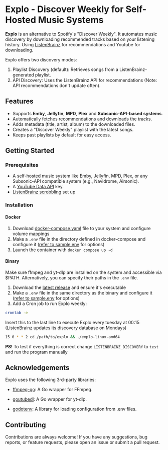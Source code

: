 # Explo - Discover Weekly for Self-Hosted Music Systems

**Explo** is an alternative to Spotify's "Discover Weekly". It automates music discovery by downloading recommended tracks based on your listening history. Using [ListenBrainz](https://listenbrainz.org/) for recommendations and Youtube for downloading.

Explo offers two discovery modes:

1. Playlist Discovery (default): Retrieves songs from a ListenBrainz-generated playlist.
2. API Discovery: Uses the ListenBrainz API for recommendations (Note: API recommendations don't update often).

## Features

- Supports **Emby**, **Jellyfin**, **MPD**, **Plex** and **Subsonic-API-based systems**.
- Automatically fetches recommendations and downloads the tracks.
- Adds metadata (title, artist, album) to the downloaded files.
- Creates a "Discover Weekly" playlist with the latest songs.
- Keeps past playlists by default for easy access.

## Getting Started

### Prerequisites

- A self-hosted music system like Emby, Jellyfin, MPD, Plex, or any Subsonic-API compatible system (e.g., Navidrome, Airsonic).
- A [YouTube Data API](https://developers.google.com/youtube/v3/getting-started) key.
- [ListenBrainz scrobbling](https://listenbrainz.org/add-data/) set up

### Installation

#### Docker

1. Download [docker-compose.yaml](https://github.com/LumePart/Explo/blob/main/docker-compose.yaml) file to your system and configure volume mappings
2. Make a ``.env`` file in the directory defined in docker-compose and configure it ([refer to sample.env](https://github.com/LumePart/Explo/blob/main/sample.env) for options)
3. Launch the container with `docker compose up -d`

#### Binary

Make sure ffmpeg and yt-dlp are installed on the system and accessible via $PATH. Alternatively, you can specify their paths in the ``.env`` file.

1. Download the [latest release](https://github.com/LumePart/Explo/releases/latest) and ensure it's executable
2. Make a ``.env`` file in the same directory as the binary and configure it ([refer to sample.env](https://github.com/LumePart/Explo/blob/main/sample.env) for options)
3. Add a Cron job to run Explo weekly:
```bash
crontab -e
```
Insert this to the last line to execute Explo every tuesday at 00:15 (ListenBrainz updates its discovery database on Mondays)
```bash
15 0 * * 2 cd /path/to/explo && ./explo-linux-amd64
```
**PS!** To test if everything is correct change ``LISTENBRAINZ_DISCOVERY`` to ``test`` and run the program manually

## Acknowledgements

Explo uses the following 3rd-party libraries:

- [ffmpeg-go](https://github.com/u2takey/ffmpeg-go): A Go wrapper for FFmpeg.

- [goutubedl](https://github.com/wader/goutubedl): A Go wrapper for yt-dlp.

- [godotenv](https://github.com/joho/godotenv): A library for loading configuration from .env files.

## Contributing

Contributions are always welcome! If you have any suggestions, bug reports, or feature requests, please open an issue or submit a pull request.
